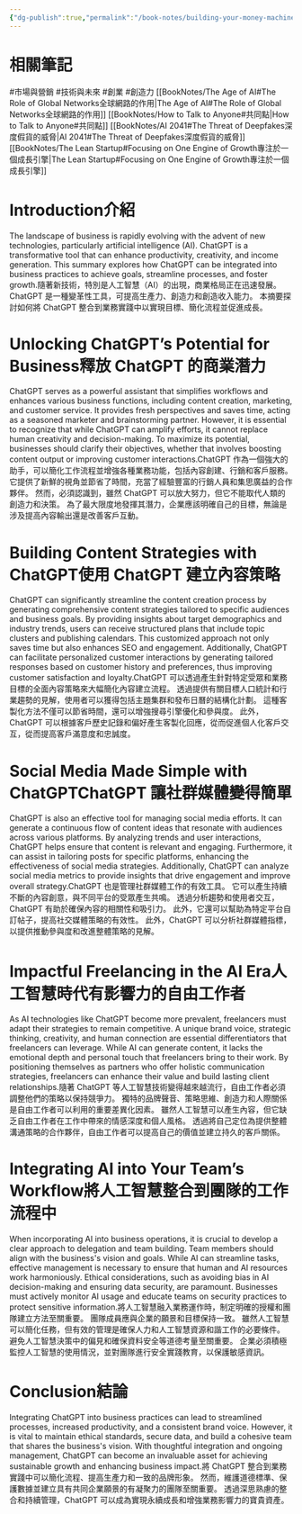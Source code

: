 ```yaml
---
{"dg-publish":true,"permalink":"/book-notes/building-your-money-machine-with-chat-gpt/","dgPassFrontmatter":true,"created":"2024-11-24T10:41:52.330+08:00","updated":"2024-11-27T23:33:05.042+08:00"}
---
```


# 相關筆記
#市場與營銷 #技術與未來 #創業 #創造力
[[BookNotes/The Age of AI#The Role of Global Networks全球網路的作用\|The Age of AI#The Role of Global Networks全球網路的作用]]
[[BookNotes/How to Talk to Anyone#共同點\|How to Talk to Anyone#共同點]]
[[BookNotes/AI 2041#The Threat of Deepfakes深度假貨的威脅\|AI 2041#The Threat of Deepfakes深度假貨的威脅]]
[[BookNotes/The Lean Startup#Focusing on One Engine of Growth專注於一個成長引擎\|The Lean Startup#Focusing on One Engine of Growth專注於一個成長引擎]]
# Introduction介紹

The landscape of business is rapidly evolving with the advent of new technologies, particularly artificial intelligence (AI). ChatGPT is a transformative tool that can enhance productivity, creativity, and income generation. This summary explores how ChatGPT can be integrated into business practices to achieve goals, streamline processes, and foster growth.隨著新技術，特別是人工智慧（AI）的出現，商業格局正在迅速發展。 ChatGPT 是一種變革性工具，可提高生產力、創造力和創造收入能力。 本摘要探討如何將 ChatGPT 整合到業務實踐中以實現目標、簡化流程並促進成長。

# Unlocking ChatGPT’s Potential for Business釋放 ChatGPT 的商業潛力

ChatGPT serves as a powerful assistant that simplifies workflows and enhances various business functions, including content creation, marketing, and customer service. It provides fresh perspectives and saves time, acting as a seasoned marketer and brainstorming partner. However, it is essential to recognize that while ChatGPT can amplify efforts, it cannot replace human creativity and decision-making. To maximize its potential, businesses should clarify their objectives, whether that involves boosting content output or improving customer interactions.ChatGPT 作為一個強大的助手，可以簡化工作流程並增強各種業務功能，包括內容創建、行銷和客戶服務。 它提供了新鮮的視角並節省了時間，充當了經驗豐富的行銷人員和集思廣益的合作夥伴。 然而，必須認識到，雖然 ChatGPT 可以放大努力，但它不能取代人類的創造力和決策。 為了最大限度地發揮其潛力，企業應該明確自己的目標，無論是涉及提高內容輸出還是改善客戶互動。

# Building Content Strategies with ChatGPT使用 ChatGPT 建立內容策略

ChatGPT can significantly streamline the content creation process by generating comprehensive content strategies tailored to specific audiences and business goals. By providing insights about target demographics and industry trends, users can receive structured plans that include topic clusters and publishing calendars. This customized approach not only saves time but also enhances SEO and engagement. Additionally, ChatGPT can facilitate personalized customer interactions by generating tailored responses based on customer history and preferences, thus improving customer satisfaction and loyalty.ChatGPT 可以透過產生針對特定受眾和業務目標的全面內容策略來大幅簡化內容建立流程。 透過提供有關目標人口統計和行業趨勢的見解，使用者可以獲得包括主題集群和發布日曆的結構化計劃。 這種客製化方法不僅可以節省時間，還可以增強搜尋引擎優化和參與度。 此外，ChatGPT 可以根據客戶歷史記錄和偏好產生客製化回應，從而促進個人化客戶交互，從而提高客戶滿意度和忠誠度。

# Social Media Made Simple with ChatGPTChatGPT 讓社群媒體變得簡單

ChatGPT is also an effective tool for managing social media efforts. It can generate a continuous flow of content ideas that resonate with audiences across various platforms. By analyzing trends and user interactions, ChatGPT helps ensure that content is relevant and engaging. Furthermore, it can assist in tailoring posts for specific platforms, enhancing the effectiveness of social media strategies. Additionally, ChatGPT can analyze social media metrics to provide insights that drive engagement and improve overall strategy.ChatGPT 也是管理社群媒體工作的有效工具。 它可以產生持續不斷的內容創意，與不同平台的受眾產生共鳴。 透過分析趨勢和使用者交互，ChatGPT 有助於確保內容的相關性和吸引力。 此外，它還可以幫助為特定平台自訂帖子，提高社交媒體策略的有效性。 此外，ChatGPT 可以分析社群媒體指標，以提供推動參與度和改進整體策略的見解。

# Impactful Freelancing in the AI Era人工智慧時代有影響力的自由工作者

As AI technologies like ChatGPT become more prevalent, freelancers must adapt their strategies to remain competitive. A unique brand voice, strategic thinking, creativity, and human connection are essential differentiators that freelancers can leverage. While AI can generate content, it lacks the emotional depth and personal touch that freelancers bring to their work. By positioning themselves as partners who offer holistic communication strategies, freelancers can enhance their value and build lasting client relationships.隨著 ChatGPT 等人工智慧技術變得越來越流行，自由工作者必須調整他們的策略以保持競爭力。 獨特的品牌聲音、策略思維、創造力和人際關係是自由工作者可以利用的重要差異化因素。 雖然人工智慧可以產生內容，但它缺乏自由工作者在工作中帶來的情感深度和個人風格。 透過將自己定位為提供整體溝通策略的合作夥伴，自由工作者可以提高自己的價值並建立持久的客戶關係。

# Integrating AI into Your Team’s Workflow將人工智慧整合到團隊的工作流程中

When incorporating AI into business operations, it is crucial to develop a clear approach to delegation and team building. Team members should align with the business's vision and goals. While AI can streamline tasks, effective management is necessary to ensure that human and AI resources work harmoniously. Ethical considerations, such as avoiding bias in AI decision-making and ensuring data security, are paramount. Businesses must actively monitor AI usage and educate teams on security practices to protect sensitive information.將人工智慧融入業務運作時，制定明確的授權和團隊建立方法至關重要。 團隊成員應與企業的願景和目標保持一致。 雖然人工智慧可以簡化任務，但有效的管理是確保人力和人工智慧資源和諧工作的必要條件。 避免人工智慧決策中的偏見和確保資料安全等道德考量至關重要。 企業必須積極監控人工智慧的使用情況，並對團隊進行安全實踐教育，以保護敏感資訊。

# Conclusion結論

Integrating ChatGPT into business practices can lead to streamlined processes, increased productivity, and a consistent brand voice. However, it is vital to maintain ethical standards, secure data, and build a cohesive team that shares the business's vision. With thoughtful integration and ongoing management, ChatGPT can become an invaluable asset for achieving sustainable growth and enhancing business impact.將 ChatGPT 整合到業務實踐中可以簡化流程、提高生產力和一致的品牌形象。 然而，維護道德標準、保護數據並建立具有共同企業願景的有凝聚力的團隊至關重要。 透過深思熟慮的整合和持續管理，ChatGPT 可以成為實現永續成長和增強業務影響力的寶貴資產。